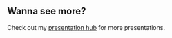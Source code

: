 ## Wanna see more?

Check out my [presentation hub](http://thorstenhans.github.io) for more presentations.
